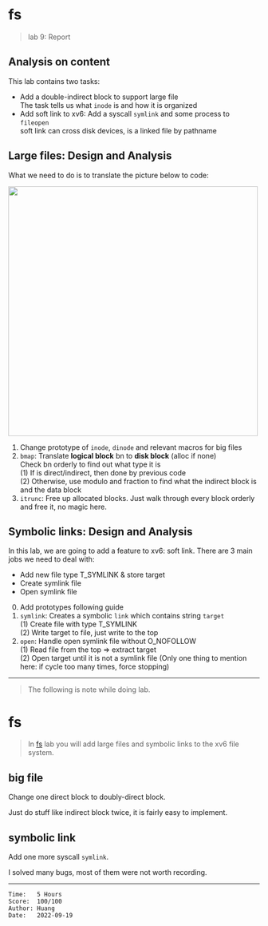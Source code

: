 # fs

> lab 9: Report

## Analysis on content

This lab contains two tasks:
* Add a double-indirect block to support large file<br/>
  The task tells us what `inode` is and how it is organized
* Add soft link to xv6: Add a syscall `symlink` and some process to `fileopen`<br/>
  soft link can cross disk devices, is a linked file by pathname

## Large files: Design and Analysis

What we need to do is to translate the picture below to code:

<img src="https://user-images.githubusercontent.com/70138429/194250950-4673cc49-73cc-44f6-a121-e163fb4891d3.png" width="500px"></img>

1. Change prototype of `inode`, `dinode` and relevant macros for big files
2. `bmap`: Translate **logical block** bn to **disk block** (alloc if none)<br/>
   Check bn orderly to find out what type it is<br/>
   (1) If is direct/indirect, then done by previous code<br/>
   (2) Otherwise, use modulo and fraction to find what the indirect block is and
       the data block
3. `itrunc`: Free up allocated blocks. Just walk through every block orderly and
  free it, no magic here.

## Symbolic links: Design and Analysis

In this lab, we are going to add a feature to xv6: soft link. There are 3 main
jobs we need to deal with:
* Add new file type T_SYMLINK & store target
* Create symlink file
* Open symlink file

0. Add prototypes following guide
1. `symlink`: Creates a symbolic `link` which contains string `target`<br/>
   (1) Create file with type T_SYMLINK<br/>
   (2) Write target to file, just write to the top
2. `open`: Handle open symlink file without O_NOFOLLOW<br/>
   (1) Read file from the top => extract target<br/>
   (2) Open target until it is not a symlink file
      (Only one thing to mention here: if cycle too many times, force stopping)

---

> The following is note while doing lab.

# fs

> In [fs](https://pdos.csail.mit.edu/6.S081/2020/labs/fs.html) lab you will add
> large files and symbolic links to the xv6 file system.

## big file

Change one direct block to doubly-direct block.

Just do stuff like indirect block twice, it is fairly easy to implement.

## symbolic link

Add one more syscall `symlink`.

I solved many bugs, most of them were not worth recording.

---

```
Time:   5 Hours
Score:  100/100
Author: Huang
Date:   2022-09-19
```
